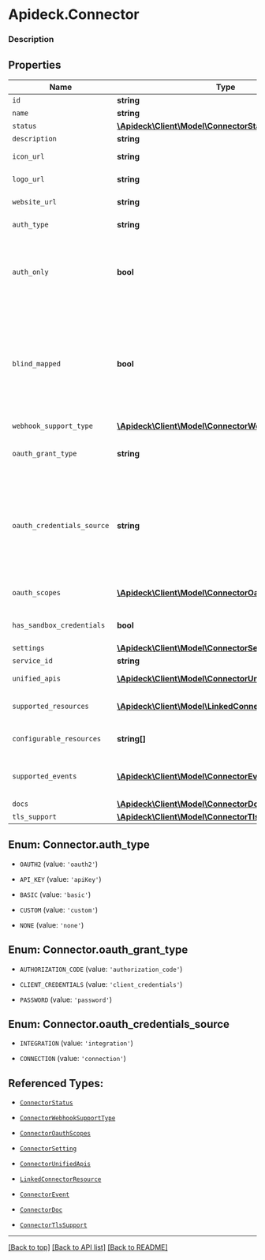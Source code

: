 # Apideck.Connector

### Description

## Properties
Name | Type | Description | Notes
------------ | ------------- | ------------- | -------------
`id` | **string** | ID of the connector. | [optional] 
`name` | **string** | Name of the connector. | [optional] 
`status` | [**\Apideck\Client\Model\ConnectorStatus**](ConnectorStatus.md) |  | [optional] 
`description` | **string** |  | [optional] 
`icon_url` | **string** | Link to a small square icon for the connector. | [optional] 
`logo_url` | **string** | Link to the full logo for the connector. | [optional] 
`website_url` | **string** | Link to the connector's website. | [optional] 
`auth_type` | **string** | Type of authorization used by the connector | [optional] 
`auth_only` | **bool** | Indicates whether a connector only supports authentication. In this case the connector is not mapped to a Unified API, but can be used with the Proxy API | [optional] 
`blind_mapped` | **bool** | Set to &#x60;true&#x60; when connector was implemented from downstream docs only and without API access. This state indicates that integration will require Apideck support, and access to downstream API to validate mapping quality. | [optional] 
`webhook_support_type` | [**\Apideck\Client\Model\ConnectorWebhookSupportType**](ConnectorWebhookSupportType.md) |  | [optional] 
`oauth_grant_type` | **string** | OAuth grant type used by the connector. More info: https://oauth.net/2/grant-types | [optional] 
`oauth_credentials_source` | **string** | Location of the OAuth client credentials. For most connectors the OAuth client credentials are stored on integration and managed by the application owner. For others they are stored on connection and managed by the consumer in Vault. | [optional] 
`oauth_scopes` | [**\Apideck\Client\Model\ConnectorOauthScopes[]**](ConnectorOauthScopes.md) | List of OAuth Scopes available for this connector. | [optional] 
`has_sandbox_credentials` | **bool** | Indicates whether Apideck Sandbox OAuth credentials are available. | [optional] 
`settings` | [**\Apideck\Client\Model\ConnectorSetting[]**](ConnectorSetting.md) |  | [optional] 
`service_id` | **string** | Service provider identifier | [optional] 
`unified_apis` | [**\Apideck\Client\Model\ConnectorUnifiedApis[]**](ConnectorUnifiedApis.md) | List of Unified APIs that feature this connector. | [optional] 
`supported_resources` | [**\Apideck\Client\Model\LinkedConnectorResource[]**](LinkedConnectorResource.md) | List of resources that are supported on the connector. | [optional] 
`configurable_resources` | **string[]** | List of resources that have settings that can be configured. | [optional] 
`supported_events` | [**\Apideck\Client\Model\ConnectorEvent[]**](ConnectorEvent.md) | List of events that are supported on the connector across all Unified APIs. | [optional] 
`docs` | [**\Apideck\Client\Model\ConnectorDoc[]**](ConnectorDoc.md) |  | [optional] 
`tls_support` | [**\Apideck\Client\Model\ConnectorTlsSupport**](ConnectorTlsSupport.md) |  | [optional] 





<a name="AUTH_TYPE"></a>
## Enum: Connector.auth_type


* `OAUTH2` (value: `'oauth2'`)

* `API_KEY` (value: `'apiKey'`)

* `BASIC` (value: `'basic'`)

* `CUSTOM` (value: `'custom'`)

* `NONE` (value: `'none'`)




<a name="OAUTH_GRANT_TYPE"></a>
## Enum: Connector.oauth_grant_type


* `AUTHORIZATION_CODE` (value: `'authorization_code'`)

* `CLIENT_CREDENTIALS` (value: `'client_credentials'`)

* `PASSWORD` (value: `'password'`)




<a name="OAUTH_CREDENTIALS_SOURCE"></a>
## Enum: Connector.oauth_credentials_source


* `INTEGRATION` (value: `'integration'`)

* `CONNECTION` (value: `'connection'`)




## Referenced Types:


* [`ConnectorStatus`](ConnectorStatus.md)







* [`ConnectorWebhookSupportType`](ConnectorWebhookSupportType.md)


* [`ConnectorOauthScopes`](ConnectorOauthScopes.md)

* [`ConnectorSetting`](ConnectorSetting.md)

* [`ConnectorUnifiedApis`](ConnectorUnifiedApis.md)
* [`LinkedConnectorResource`](LinkedConnectorResource.md)

* [`ConnectorEvent`](ConnectorEvent.md)
* [`ConnectorDoc`](ConnectorDoc.md)
* [`ConnectorTlsSupport`](ConnectorTlsSupport.md)

---

[[Back to top]](#) [[Back to API list]](../../../../README.md#documentation-for-api-endpoints) [[Back to README]](../../../../README.md)


